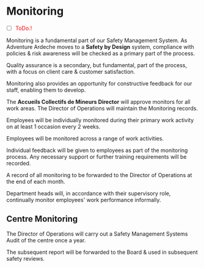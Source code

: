 # Monitoring

- [ ] <span style="color:red">ToDo.!</span>
  
Monitoring is a fundamental part of our Safety Management System. As Adventure Ardeche moves to a **Safety by Design** system, compliance with policies & risk awareness will be checked as a primary part of the process.

Quality assurance is a secondary, but fundamental, part of the process, with a focus on client care & customer satisfaction.

Monitoring also provides an opportunity for constructive feedback for our staff, enabling them to develop.

The **Accueils Collectifs de Mineurs Director** will approve monitors for all work areas. The Director of Operations will maintain the Monitoring records. 

Employees will be individually monitored during their primary work activity on at least 1 occasion every 2 weeks. 

Employees will be monitored across a range of work activities.

Individual feedback will be given to employees as part of the monitoring process.  Any necessary support or further training requirements will be recorded.

A record of all monitoring to be forwarded to the Director of Operations at the end of each month.  

Department heads will, in accordance with their supervisory role, continually monitor employees' work performance informally.

## Centre Monitoring
The Director of Operations will carry out a Safety Management Systems Audit of the centre once a year.

The subsequent report will be forwarded to the Board & used in subsequent safety reviews.
